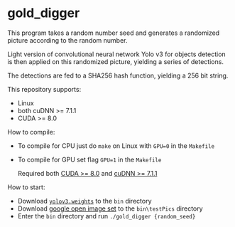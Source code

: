 # gold_digger
This program takes a random number seed and generates a randomized picture according to the random number.

Light version of convolutional neural network Yolo v3 for objects detection is then applied on this randomized picture, yielding a series of detections.

The detections are fed to a SHA256 hash function, yielding a 256 bit string.

This repository supports:

* Linux
* both cuDNN >= 7.1.1
* CUDA >= 8.0

How to compile:
* To compile for CPU just do `make` on Linux with `GPU=0` in the `Makefile` 
* To compile for GPU set flag `GPU=1` in the `Makefile` 
    
    Required both [CUDA >= 8.0](https://developer.nvidia.com/cuda-toolkit-archive) and [cuDNN >= 7.1.1](https://developer.nvidia.com/rdp/cudnn-archive)

How to start:
* Download [`yolov3.weights`](https://pjreddie.com/media/files/yolov3.weights) to the `bin` directory
* Download [google open image set](https://github.com/cvdfoundation/open-images-dataset#download-full-dataset-with-google-storage-transfer) to the `bin\testPics` directory 
* Enter the `bin` directory and run `./gold_digger {random_seed}`

